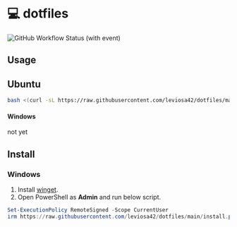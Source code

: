 # 💻 dotfiles
![GitHub Workflow Status (with event)](https://img.shields.io/github/actions/workflow/status/leviosa42/dotfiles/docker-publish.yml?style=for-the-badge&logo=docker)

## Usage

## Ubuntu

```sh
bash <(curl -sL https://raw.githubusercontent.com/leviosa42/dotfiles/main/install.sh)
```

#### Windows

not yet

## Install

### Windows

1. Install [winget].
2. Open PowerShell as **Admin** and run below script.

```powershell
Set-ExecutionPolicy RemoteSigned -Scope CurrentUser
irm https://raw.githubusercontent.com/leviosa42/dotfiles/main/install.ps1 | iex
```

<!--
### WSL2

### Import from ghcr.io

```cmd
docker container export $(docker container create ghcr.io/leviosa42/dotfiles) -o %USERPROFILE%\wsl-dotfiles.tar
wsl --import dotfiles %USERPROFILE%\wsl-dotfiles %USERPROFILE%\wsl-dotfiles.tar --version 2
```
-->

[winget]: https://apps.microsoft.com/detail/9NBLGGH4NNS1?hl=ja-jp&gl=JP
